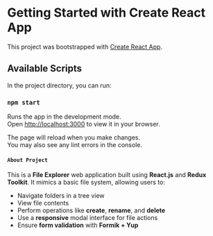 # Getting Started with Create React App

This project was bootstrapped with [Create React App](https://github.com/facebook/create-react-app).

## Available Scripts

In the project directory, you can run:

### `npm start`

Runs the app in the development mode.\
Open [http://localhost:3000](http://localhost:3000) to view it in your browser.

The page will reload when you make changes.\
You may also see any lint errors in the console.

#### `About Project`

This is a **File Explorer** web application built using **React.js** and **Redux Toolkit**. It mimics a basic file system, allowing users to:

- Navigate folders in a tree view
- View file contents
- Perform operations like **create**, **rename**, and **delete**
- Use a **responsive** modal interface for file actions
- Ensure **form validation** with **Formik + Yup**
